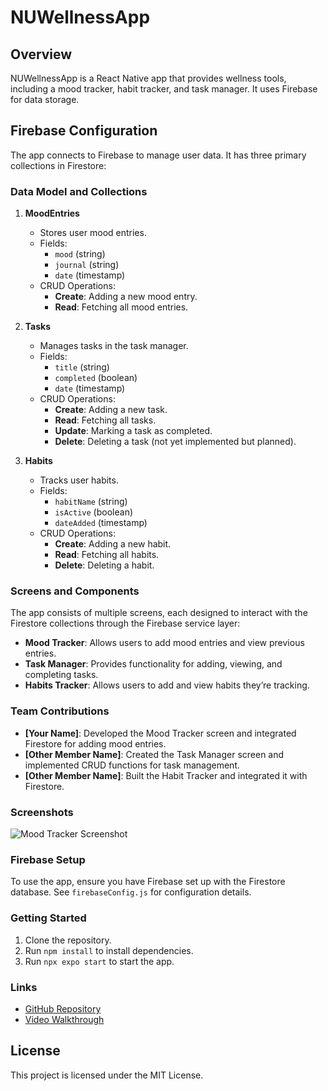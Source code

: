 # NUWellnessApp

## Overview
NUWellnessApp is a React Native app that provides wellness tools, including a mood tracker, habit tracker, and task manager. It uses Firebase for data storage.

## Firebase Configuration
The app connects to Firebase to manage user data. It has three primary collections in Firestore:

### Data Model and Collections

1. **MoodEntries**
   - Stores user mood entries.
   - Fields: 
     - `mood` (string)
     - `journal` (string)
     - `date` (timestamp)
   - CRUD Operations:
     - **Create**: Adding a new mood entry.
     - **Read**: Fetching all mood entries.

2. **Tasks**
   - Manages tasks in the task manager.
   - Fields: 
     - `title` (string)
     - `completed` (boolean)
     - `date` (timestamp)
   - CRUD Operations:
     - **Create**: Adding a new task.
     - **Read**: Fetching all tasks.
     - **Update**: Marking a task as completed.
     - **Delete**: Deleting a task (not yet implemented but planned).

3. **Habits**
   - Tracks user habits.
   - Fields: 
     - `habitName` (string)
     - `isActive` (boolean)
     - `dateAdded` (timestamp)
   - CRUD Operations:
     - **Create**: Adding a new habit.
     - **Read**: Fetching all habits.
     - **Delete**: Deleting a habit.

### Screens and Components

The app consists of multiple screens, each designed to interact with the Firestore collections through the Firebase service layer:

- **Mood Tracker**: Allows users to add mood entries and view previous entries.
- **Task Manager**: Provides functionality for adding, viewing, and completing tasks.
- **Habits Tracker**: Allows users to add and view habits they’re tracking.

### Team Contributions

- **[Your Name]**: Developed the Mood Tracker screen and integrated Firestore for adding mood entries.
- **[Other Member Name]**: Created the Task Manager screen and implemented CRUD functions for task management.
- **[Other Member Name]**: Built the Habit Tracker and integrated it with Firestore.

### Screenshots
![Mood Tracker Screenshot](path-to-screenshot.png)

### Firebase Setup
To use the app, ensure you have Firebase set up with the Firestore database. See `firebaseConfig.js` for configuration details.

### Getting Started
1. Clone the repository.
2. Run `npm install` to install dependencies.
3. Run `npx expo start` to start the app.

### Links
- [GitHub Repository](https://github.com/your-repo-link)
- [Video Walkthrough](https://your-video-link)

## License
This project is licensed under the MIT License.
